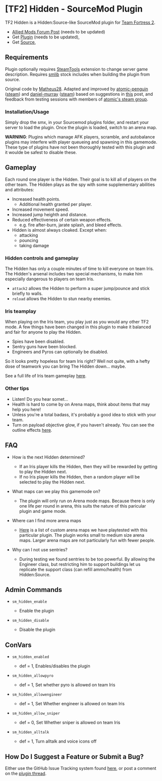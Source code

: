 # [TF2] Hidden - SourceMod Plugin 

TF2 Hidden is a Hidden:Source-like SourceMod plugin for [Team Fortress 2](http://www.teamfortress.com/).

* [Allied Mods Forum Post](https://forums.alliedmods.net/showthread.php?p=1880477#post1880477) (needs to be updated)
* Get [Plugin](https://forums.alliedmods.net/attachment.php?attachmentid=115025&d=1359143203) (needs to be updated),
* Get [Source](https://github.com/atomic-penguin/sm-hidden),

## Requirements

Plugin optionally requires [SteamTools](http://forums.alliedmods.net/showthread.php?t=129763) extension to change server game description.
Requires [smlib](https://github.com/bcserv/smlib) stock includes when building the plugin from source.

Original code by [Matheus28](http://forums.alliedmods.net/showthread.php?t=143577).  Adapted and improved by [atomic-penguin](https://github.com/atomic-penguin)
([steam](http://steamcommunity.com/id/atomic-penguin/)) and [daniel-murray](https://github.com/daniel-murray) ([steam](http://steamcommunity.com/id/smileydan2/))
based on suggestions in [this](http://forums.alliedmods.net/showpost.php?p=1770153&postcount=133) post, and feedback from testing sessions with members of
[atomic's steam group](http://steamcommunity.com/groups/PenguinsPub).

### Installation/Usage

Simply drop the smx, in your Sourcemod plugins folder, and restart your server to load the plugin.
Once the plugin is loaded, switch to an arena map.

**WARNING**:  Plugins which manage AFK players, scramble, and autobalance plugins may interfere with
player queueing and spawning in this gamemode.  These type of plugins have not been thoroughly tested
with this plugin and it woulde be safest to disable these.

## Gameplay

Each round one player is the Hidden. Their goal is to kill all of players on the other team.
The Hidden plays as the spy with some supplementary abilities and attributes:

* Increased health points.
  - Additional health granted per player.
* Increased movement speed.
* Increased jump heighth and distance.
* Reduced effectiveness of certain weapon effects.
  - e.g. fire after-burn, jarate splash, and bleed effects.
* Hidden is almost always cloaked.  Except when:
  - attacking
  - pouncing
  - taking damage

### Hidden controls and gameplay

The Hidden has only a couple minutes of time to kill everyone on team Iris.
The Hidden's arsenal includes two special mechanisms, to make him
especially dangerous to players on team Iris.

* `attack2` allows the Hidden to perform a super jump/pounce and stick briefly to walls.
* `reload` allows the Hidden to stun nearby enemies.

### Iris teamplay

When playing on the Iris team, you play just as you would any other TF2 mode.  A few
things have been changed in this plugin to make it balanced and fair for anyone to play the Hidden.

* Spies have been disabled.
* Sentry guns have been blocked.
* Engineers and Pyros can optionally be disabled.

So it looks pretty hopeless for team Iris right?  Well not quite, with a hefty dose of teamwork
you can bring The Hidden down... maybe.

See a full life of Iris team gameplay [here](https://www.youtube.com/watch?v=H8WquUK2kLI).

### Other tips

* Listen! Do you hear somet...
* Health is hard to come by on Arena maps, think about items that may help you here!
* Unless you're a total badass, it's probably a good idea to stick with your team.
* Turn on payload objective glow, if you haven't already. You can see the outline effects
  [here](https://www.youtube.com/watch?v=nJN_dUMeeaQ).

## FAQ

* How is the next Hidden determined?
  - If an Iris player kills the Hidden, then they will be rewarded by getting to play the Hidden next.
  - If no Iris player kills the Hidden, then a random player will be selected to play the Hidden next.

* What maps can we play this gamemode on?
  - The plugin will only run on Arena mode maps.  Because there is only one life per round in arena,
    this suits the nature of this paricular plugin and game mode.

* Where can I find more arena maps
  - [Here](https://gist.github.com/4605750) is a list of custom arena maps we have playtested
    with this particular plugin.  The plugin works small to medium size arena maps.  Larger
    arena maps are not particularly fun with fewer people.

* Why can I not use sentries?
  - During testing we found sentries to be too powerful.  By allowing the Engineer class,
   but restricting him to support buildings let us replicate the support class (can refill ammo/health)
   from Hidden:Source.
   

## Admin Commands

* `sm_hidden_enable`
  - Enable the plugin

* `sm_hidden_disable`
  - Disable the plugin

## ConVars

* `sm_hidden_enabled`
  - def = 1, Enables/disables the plugin

* `sm_hidden_allowpyro`
  - def = 1, Set whether pyro is allowed on team Iris

* `sm_hidden_allowengineer`
  - def = 1, Set Whether engineer is allowed on team Iris

* `sm_hidden_allow_sniper`
  - def = 0, Set Whether sniper is allowed on team Iris

* `sm_hidden_alltalk`
  - def = 1, Turn alltalk and voice icons off

## How Do I Suggest a Feature or Submit a Bug?

Either use the GitHub Issue Tracking system found
[here](https://github.com/atomic-penguin/sm-hidden/issues?state=open), or
post a comment on the [plugin thread]().
